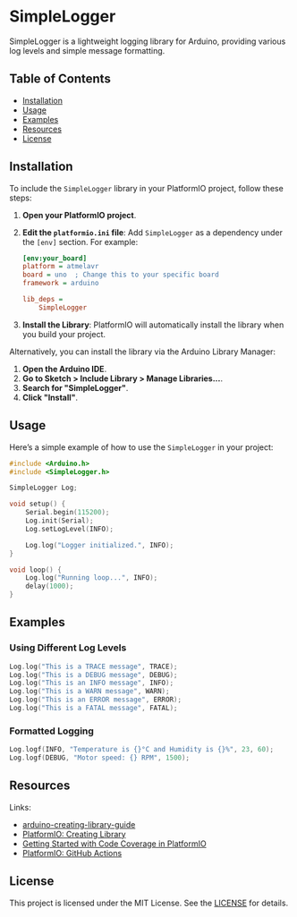 # SimpleLogger

SimpleLogger is a lightweight logging library for Arduino, providing various log levels and simple message formatting.

## Table of Contents

- [Installation](#installation)
- [Usage](#usage)
- [Examples](#examples)
- [Resources](#resources)
- [License](#license)

## Installation

To include the `SimpleLogger` library in your PlatformIO project, follow these steps:

1. **Open your PlatformIO project**.

2. **Edit the `platformio.ini` file**: Add `SimpleLogger` as a dependency under the `[env]` section. For example:

   ```ini
   [env:your_board]
   platform = atmelavr
   board = uno  ; Change this to your specific board
   framework = arduino

   lib_deps =
       SimpleLogger
   ```

3. **Install the Library**: PlatformIO will automatically install the library when you build your project.

Alternatively, you can install the library via the Arduino Library Manager:

1. **Open the Arduino IDE**.
2. **Go to Sketch > Include Library > Manage Libraries...**.
3. **Search for "SimpleLogger"**.
4. **Click "Install"**.

## Usage

Here’s a simple example of how to use the `SimpleLogger` in your project:

```cpp
#include <Arduino.h>
#include <SimpleLogger.h>

SimpleLogger Log;

void setup() {
    Serial.begin(115200);
    Log.init(Serial);
    Log.setLogLevel(INFO);

    Log.log("Logger initialized.", INFO);
}

void loop() {
    Log.log("Running loop...", INFO);
    delay(1000);
}
```

## Examples

### Using Different Log Levels

```cpp
Log.log("This is a TRACE message", TRACE);
Log.log("This is a DEBUG message", DEBUG);
Log.log("This is an INFO message", INFO);
Log.log("This is a WARN message", WARN);
Log.log("This is an ERROR message", ERROR);
Log.log("This is a FATAL message", FATAL);
```

### Formatted Logging

```cpp
Log.logf(INFO, "Temperature is {}°C and Humidity is {}%", 23, 60);
Log.logf(DEBUG, "Motor speed: {} RPM", 1500);
```

## Resources

Links:

- [arduino-creating-library-guide](https://docs.arduino.cc/learn/contributions/arduino-creating-library-guide/)
- [PlatformIO: Creating Library](https://docs.platformio.org/en/latest/librarymanager/creating.html)
- [Getting Started with Code Coverage in PlatformIO](https://piolabs.com/blog/insights/test-coverage-on-unit-testing.html)
- [PlatformIO: GitHub Actions](https://docs.platformio.org/en/stable/integration/ci/github-actions.html)

## License

This project is licensed under the MIT License. See the [LICENSE](LICENSE) for details.
